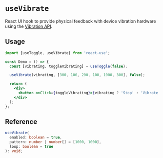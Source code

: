 # `useVibrate`

React UI hook to provide physical feedback with device vibration hardware using the [Vibration API](https://developer.mozilla.org/en-US/docs/Web/API/Vibration_API).

## Usage

```jsx
import {useToggle, useVibrate} from 'react-use';

const Demo = () => {
  const [vibrating, toggleVibrating] = useToggle(false);

  useVibrate(vibrating, [300, 100, 200, 100, 1000, 300], false);

  return (
    <div>
      <button onClick={toggleVibrating}>{vibrating ? 'Stop' : 'Vibrate'}</button>
    </div>
  );
};
```

## Reference
<!-- eslint-skip -->
```ts
useVibrate(
  enabled: boolean = true,
  pattern: number | number[] = [1000, 1000],
  loop: boolean = true
): void;
```
